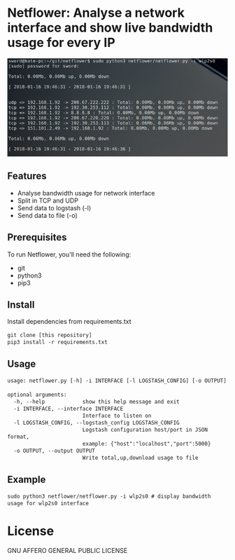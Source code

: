# Netflower: Analyse a network interface and show live bandwidth usage for every IP
![Demo](./docs/screenshots/netflower.png)

## Features
- Analyse bandwidth usage for network interface
- Split in TCP and UDP
- Send data to logstash (-l)
- Send data to file (-o)

## Prerequisites
To run Netflower, you'll need the following:
- git
- python3
- pip3

## Install 
Install dependencies from requirements.txt
```
git clone [this repository]
pip3 install -r requirements.txt
```

##  Usage
```
usage: netflower.py [-h] -i INTERFACE [-l LOGSTASH_CONFIG] [-o OUTPUT]

optional arguments:
  -h, --help            show this help message and exit
  -i INTERFACE, --interface INTERFACE
                        Interface to listen on
  -l LOGSTASH_CONFIG, --logstash_config LOGSTASH_CONFIG
                        Logstash configuration host/port in JSON format,
                        example: {"host":"localhost","port":5000}
  -o OUTPUT, --output OUTPUT
                        Write total,up,download usage to file

```

##  Example
```
sudo python3 netflower/netflower.py -i wlp2s0 # display bandwidth usage for wlp2s0 interface
```

# License
GNU AFFERO GENERAL PUBLIC LICENSE
